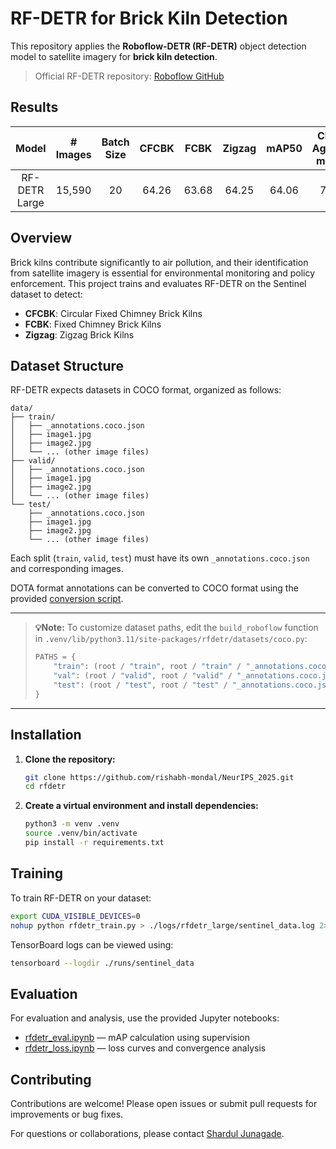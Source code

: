 
# RF-DETR for Brick Kiln Detection

This repository applies the **Roboflow-DETR (RF-DETR)** object detection model to satellite imagery for **brick kiln detection**.

> Official RF-DETR repository: [Roboflow GitHub](https://github.com/roboflow/rf-detr)

## Results
| Model | # Images | Batch Size | CFCBK | FCBK | Zigzag | mAP50 | Class-Agnostic mAP50 | Model | Logs |
|:-----:|:--------:|:----------:|:-----:|:----:|:------:|:-----:|:--------------------:|:----:|:----:|
| RF-DETR Large | 15,590 | 20 | 64.26 | 63.68 | 64.25 | 64.06 | 79.64 | [model]() | [log](./logs/rfdetr_large/sentinel_data.log) |



<!-- ## Table of Contents

- [Overview](#overview)
- [Dataset Structure](#dataset-structure)
- [Installation](#installation)
- [Training](#training)
- [Evaluation](#evaluation) -->

## Overview
Brick kilns contribute significantly to air pollution, and their identification from satellite imagery is essential for environmental monitoring and policy enforcement. This project trains and evaluates RF-DETR on the Sentinel dataset to detect:

- **CFCBK**: Circular Fixed Chimney Brick Kilns  
- **FCBK**: Fixed Chimney Brick Kilns  
- **Zigzag**: Zigzag Brick Kilns



## Dataset Structure

RF-DETR expects datasets in COCO format, organized as follows:

```
data/
├── train/
│   ├── _annotations.coco.json
│   ├── image1.jpg
│   ├── image2.jpg
│   └── ... (other image files)
├── valid/
│   ├── _annotations.coco.json
│   ├── image1.jpg
│   ├── image2.jpg
│   └── ... (other image files)
└── test/
    ├── _annotations.coco.json
    ├── image1.jpg
    ├── image2.jpg
    └── ... (other image files)
```

Each split (`train`, `valid`, `test`) must have its own `_annotations.coco.json` and corresponding images.

DOTA format annotations can be converted to COCO format using the provided [conversion script](./conversion/dota_to_coco.ipynb).

---

>**💡Note:** To customize dataset paths, edit the `build_roboflow` function in `.venv/lib/python3.11/site-packages/rfdetr/datasets/coco.py`:
> ```python
> PATHS = {
>     "train": (root / "train", root / "train" / "_annotations.coco.json"),
>     "val": (root / "valid", root / "valid" / "_annotations.coco.json"),
>     "test": (root / "test", root / "test" / "_annotations.coco.json"),
> }
> ```

---

## Installation

1. **Clone the repository:**
    ```bash
    git clone https://github.com/rishabh-mondal/NeurIPS_2025.git
    cd rfdetr
    ```
2. **Create a virtual environment and install dependencies:**
    ```bash
    python3 -m venv .venv
    source .venv/bin/activate
    pip install -r requirements.txt
    ```


## Training

To train RF-DETR on your dataset:
```bash
export CUDA_VISIBLE_DEVICES=0
nohup python rfdetr_train.py > ./logs/rfdetr_large/sentinel_data.log 2>&1 &
```

TensorBoard logs can be viewed using:
```bash
tensorboard --logdir ./runs/sentinel_data
```


## Evaluation

For evaluation and analysis, use the provided Jupyter notebooks:
- [rfdetr_eval.ipynb](./rfdetr_eval.ipynb) — mAP calculation using supervision
- [rfdetr_loss.ipynb](./rfdetr_loss.ipynb) — loss curves and convergence analysis



## Contributing

Contributions are welcome! Please open issues or submit pull requests for improvements or bug fixes.

For questions or collaborations, please contact [Shardul Junagade](mailto:shardul.junagade@iitgn.ac.in).